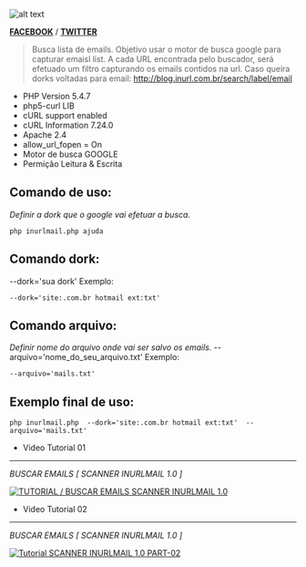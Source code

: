![alt text](http://2.bp.blogspot.com/-lTWt0_Zi48w/U6sTGLrCq8I/AAAAAAAAAIw/u3VXdFPdI0w/s1600/logo_inurl3.png "SCANNER INURLMAIL 1.0")

[**FACEBOOK**](https://fb.com/InurlBrasil) / [**TWITTER**](https://twitter.com/googleinurl)

>Busca lista de emails.
Objetivo usar o motor de busca google para capturar emaisl list.
A cada URL encontrada pelo buscador, será efetuado um filtro capturando os emails contidos na url.
Caso queira dorks voltadas para email: http://blog.inurl.com.br/search/label/email
 *  PHP Version         5.4.7
 *  php5-curl           LIB
 *  cURL support        enabled
 *  cURL Information    7.24.0
 *  Apache              2.4
 *  allow_url_fopen =   On
 *  Motor de busca      GOOGLE
 *  Permição            Leitura & Escrita
 
Comando de uso:
------
*Definir a dork que o google vai efetuar a busca.*
```
php inurlmail.php ajuda
```
Comando dork:
------
   --dork='sua dork'
Exemplo:
```
--dork='site:.com.br hotmail ext:txt'
```

Comando arquivo:
------
*Definir nome do arquivo onde vai ser salvo os emails.*
   --arquivo='nome_do_seu_arquivo.txt'
Exemplo:
```
--arquivo='mails.txt'
```

Exemplo final de uso:
------
```
php inurlmail.php  --dork='site:.com.br hotmail ext:txt'  --arquivo='mails.txt'
```

- Video Tutorial 01 
--------
*BUSCAR EMAILS [ SCANNER INURLMAIL 1.0 ]*

[![TUTORIAL / BUSCAR EMAILS  SCANNER INURLMAIL 1.0 ](http://img.youtube.com/vi/YgWROUycPVo/0.jpg)](http://www.youtube.com/watch?v=YgWROUycPVo)


- Video Tutorial 02
--------
*BUSCAR EMAILS [ SCANNER INURLMAIL 1.0 ]*

[![Tutorial SCANNER INURLMAIL 1.0 PART-02 ](http://img.youtube.com/vi/bgAzqZ2bk5w/0.jpg)](http://www.youtube.com/watch?v=bgAzqZ2bk5w)


